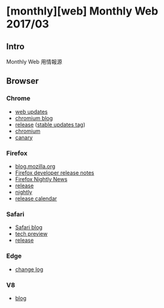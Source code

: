 # [monthly][web] Monthly Web 2017/03

## Intro

Monthly Web 用情報源

## Browser

### Chrome

- [web updates](https://developers.google.com/web/updates)
- [chromium blog](https://blog.chromium.org/)
- [release](https://chromereleases.googleblog.com/) ([stable updates tag](https://chromereleases.googleblog.com/search/label/Stable%20updates))
- [chromium](https://www.chromium.org/developers/calendar)
- [canary](https://www.chromium.org/getting-involved/dev-channel)


### Firefox

- [blog.mozilla.org](https://blog.mozilla.org/)
- [Firefox developer release notes](https://developer.mozilla.org/en-US/Firefox/Releases)
- [Firefox Nightly News](https://blog.nightly.mozilla.org/)
- [release](https://www.mozilla.org/en-US/firefox/releases/)
- [nightly](https://www.mozilla.org/ja/firefox/channel/desktop/)
- [release calendar](https://wiki.mozilla.org/RapidRelease/Calendar)


### Safari

- [Safari blog](https://webkit.org/blog/)
- [tech preview](https://developer.apple.com/safari/technology-preview/release-notes/)
- [release](https://developer.apple.com/library/content/releasenotes/General/WhatsNewInSafari/Introduction/Introduction.html)


### Edge

- [change log](https://developer.microsoft.com/en-us/microsoft-edge/platform/changelog/)


### V8

- [blog](https://v8project.blogspot.jp/)
